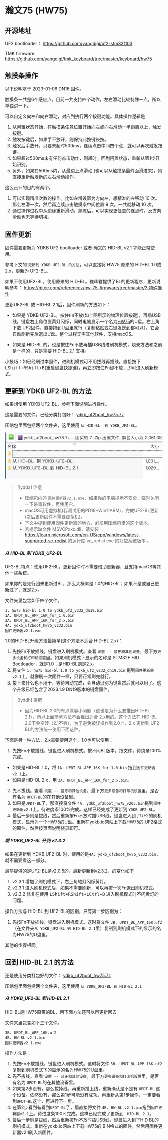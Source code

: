 # 瀚文75 (HW75) 
## 开源地址

UF2 bootloader： https://github.com/yangdigi/uf2-stm32f103

TMK firmware: https://github.com/yangdigi/tmk_keyboard/tree/master/keyboard/hw75

## 触摸条操作

以下说明基于 2023-01-06 DN16 固件。

触摸条一共是6个感应点。目前一共支持四个动作，左右滑动比较特殊一点，所以单独讲一下。

可以自定义向左和向右滑动，对应到执行两个按键功能。具体操作逻辑是
1. 从闲置状态开始，在触摸条任意位置开始向左或向右滑动一半距离以上，触发按键。
2. 触发按键后，如果手不放开，则保持此按键长按。
3. 触发后手放开，只要未超时500ms，连续点击中间四个点，就可以再次触发按键。
4. 如果超过500ms未有任何点击动作，则超时。回到闲置状态，重新从第1步开始识别。
5. 另外，如果在500ms内，从最边上点滑动 (也可以从触摸条最外面滑进来)，则直接重新触发新的左右滑动操作。

这么设计的目的有两个。
1. 可以实现精准次数的操作。比如左滑设置为方向左，想精准的左移动 10 次。那么左滑一次，然后再连续点击触摸条中间位置 9 次。一共就移动 10 次。
2. 通过操作过程中从边缘重新滑动，熟练后，可以实现更惬意的连点时，反方向滑动也无等待切换。

## 固件更新

固件需要更新为 YDKB UF2 bootloader 或者 瀚文的 HID-BL v2.1 才能正常使用。

参考下文的 `更新到 YDKB UF2-BL 的方法`，可以直接将 HW75 原来的 HID-BL 1.0或2.x，更新为 UF2-BL。

如果不使用UF2-BL，使用原来的 HID-BL。稚晖君提供了BL的更新程序，更新说明参考： https://gitee.com/referencez/hw-75-firmware/tree/master/3.特殊操作

更新UF2-BL 或 HID-BL 2.1后，固件刷新的方法如下：

- 如果是 YDKB UF2-BL，按住<kbd>Fn</kbd>不放(如上图所示的物理位置按键)，再插USB线。键盘右上角位置黄灯闪烁，同时电脑显示一个名为<u>HW75</u>的U盘。右上角 下载.UF2固件，直接拖到U盘里就行（复制粘贴或右键发送到都可以）。它会自动刷新完后退出U盘。整个过程无需其他软件，支持macOS。

- 如果是 HID-BL 的，也是按住<kbd>Fn</kbd>不放再插USB线进刷机模式，烧录方法和之前是一样的，只是需要 HID-BL 2.1 支持。

小技巧：如已经刷过本固件，进刷机模式可不用拔线再插线。直接按下<kbd>LShift+RShift+B</kbd>(重启键盘快捷键)，再立即按住<kbd>Fn</kbd>键不放，即可进入刷新模式。


## 更新到 YDKB UF2-BL 的方法

如果想使用 YDKB UF2-BL，参考下面说明进行操作。

这是需要的文件，已经分类打包好： [ydkb_uf2boot_hw75.7z](keyboards/assets/ydkb_uf2boot_hw75.7z ':ignore')

压缩包里面包括两个文件夹，这里使用 `从 HID-BL  到 YDKB_UF2-BL`。

![|600](assets/hw75-uf2boot-files.jpg)

> [!ydda] 注意
> - 压缩包内的 `固件更新器v2.1.exe`，如果你的电脑提示不安全，临时关闭一下杀毒软件，再使用它。
> - macOS可用虚拟机(我测试用的PD18+Win11ARM)，完成UF2-BL更新(之后更新固件不需要虚拟机)。
> - 下文中提到使用固件更新器的地方，必须用压缩包里的这个版本。
> - 若提示缺文件 MSVCPxxx.dll，请安装 https://learn.microsoft.com/en-US/cpp/windows/latest-supported-vc-redist 的运行库 vc_redist.exe 的对应系统版本 。


##### 从 HID-BL 到 YDKB_UF2-BL

UF2-BL特点：使用UF2-BL，更新固件时不需要借助更新器，且支持macOS等其他一些系统。

如果你的是先行团未更新过BL，那么大概率是 1.0的HID-BL；如果不是或自己更新过了，就是2.x。

文件夹里包含如下四个文件。
```
1. hw75 hid-bl 1.0 to ydkb_uf2_v232_dn19.bin
1A. UPDT_BL_APP_16K_for_1.0.bin
3A. UPDT_BL_APP_16K_for_2.x.bin
4A. ydkb_uf2boot_hw75_v232.bin
固件更新器v2.1.exe
```

1.0的HID-BL升级方法最简单(这个方法不适合 HID-BL 2.x)：
1. 先按Fn不放插线，键盘进入刷机模式。查看 `设置 -- 蓝牙和其他设备`，最下方`更多设备和打印机设置`里。如果刷机模式下显示的名称是 STM32F HID Bootloader，就是1.0；是HID-BL则是2.x。
2. 将文件 `1. hw75 hid-bl 1.0 to ydkb_uf2_v232_dn19.bin` 拖到`固件更新器v2.1`上，就像刷一次固件一样，只要正常刷完就行。
3. 接下来什么也不用干，等待自动完成，会自动识别为键盘然后就可以用了。这个升级已经包含了2023.1.9 DN19版本的键盘固件。

> [!yddh] 提醒
> - 因为HID-BL 2.0的有点兼容小问题（这也是为什么要推出HID-BL 2.1），所以上面简单方法不会推出适合 2.x用的。这个方法在 HID-BL 2.0下会变砖（2.1不会），为了避免被误操作到2.0上，2.x 更新到 UF2-BL的方法统一使用下面这种。

下面是另一种方法，2.x需要使用这个，1.0也可以使用：
1. 先按Fn不放插线，键盘进入刷机模式。按不同BL版本，拖文件，待烧录100%完成。
- 如果是HID-BL 1.0，将 `1A. UPDT_BL_APP_16K_for_1.0.bin` 拖到`固件更新器v2.1`上。
- 如果是HID-BL 2.x，用 `3A. UPDT_BL_APP_16K_for_2.x.bin`。
2. 先不拔线。查看 `设置 -- 蓝牙和其他设备`，最下方`更多设备和打印机设置`里，是否有名为 `UPDT-BL`的在其他设备里。
3. 如果是`UPDT-BL`了，那直接将文件 `4A. ydkb_uf2boot_hw75_v205.bin`拖到`固件更新器v2.1`上。待进度条100%完成。这样已经完成了更新到 `YDKB UF2-BL`。
4. 最后一步则是拔线，然后重新按Fn不放时插USB线，键盘进入到了UF2的刷机模式，显示为一个HW75的U盘。重新在ydkb.io网站上下载HW75的.UF2格式的固件，然后按页面说明烧录即可。

##### 将 YDKB_UF2-BL 升到 v2.3.2

如果在更新到 YDKB UF2-BL 时，使用的是`4A. ydkb_uf2boot_hw75_v232.bin`，就不需要看这一部分。

最早提供的是UF2-BL是v2.0.5的，最新更新到v2.3.2，的变化如下
1. v2.3.1 增加了刷机模式下，右上角轴灯闪烁黄灯。
2. v2.3.1 进入刷机模式后，如果不需要刷新，可以再按一次Fn退出刷机模式。
3. v2.3.2 修复在使用 <kbd>LShift+RShift+LCtrl+B</kbd> 进入刷机模式时不闪黄灯的问题。

操作方法与 HID-BL 到 UF2-BL的区别，只有第一步区别为： 
1. 先按Fn不放插线，键盘进入刷机模式。这时将文件 `3B. UPDT_BL_APP_16K.uf2` （在文件夹`从 YDKB_UF2-BL 到 HID-BL 2.1`里）复制到刷机模式下的显示的名为HW75的U盘里。

其他的步骤相同。


## 回到 HID-BL 2.1 的方法

还是使用分类打包好的文件： [ydkb_uf2boot_hw75.7z](keyboards/assets/ydkb_uf2boot_hw75.7z ':ignore')

压缩包里面包括两个文件夹，这里使用 `从 YDKB_UF2-BL 到 HID-BL 2.1`

##### 从 YDKB_UF2-BL 到 HID-BL 2.1

HID-BL是HW75原带的BL，用下面方法还可以再更新回去。

文件夹里包含如下三个文件。
```
3B. UPDT_BL_APP_16K.uf2
4B. HW-BL-v2.1.bin
固件更新器v2.1.exe
```

操作方法是：
1. 先按Fn不放插线，键盘进入刷机模式。这时将文件 `3B. UPDT_BL_APP_16K.uf2` 复制到刷机模式下的显示的名为HW75的U盘里。
2. 先不拔线。查看 `设置 -- 蓝牙和其他设备`，最下方`更多设备和打印机设置`里，是否有名为 `UPDT-BL`的在其他设备里。
3. 如果第2步没有，那么拔掉线。再重新插上线，重新确认是不是有 `UPDT-BL` 这个设备。依然没有，那么第1步可能没有成功。再重新从第1步操作，一定要看到`UPDT-BL`这个，再进行下一步。
4. 在第2步看到有看到`UPDT-BL`了，那直接将文件 `4B. HW-BL-v2.1.bin`拖到`固件更新器v2.1`上。待进度条100%完成。这样已经完成了更新到 ` HID-BL 2.1`。
5. 最后一步则是拔线，然后重新按Fn不放时插USB线，键盘进入到了HID BL的刷机模式。重新在ydkb.io网站上下载HW75的.BIN格式的固件，然后用固件更新器v2.1刷入新固件。

